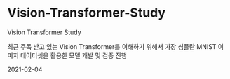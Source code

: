 # Vision-Transformer-Study
Vision Transformer Study

최근 주목 받고 있는 Vision Transformer를 이해하기 위해서 가장 심플란 MNIST 이미지 데이터셋을 활용한 모델 개발 및 검증 진행
 
2021-02-04
